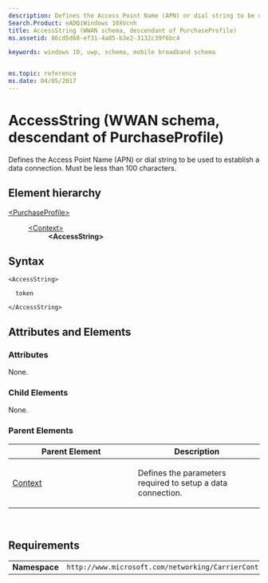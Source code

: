 ```yaml
---
description: Defines the Access Point Name (APN) or dial string to be used to establish a data connection.
Search.Product: eADQiWindows 10XVcnh
title: AccessString (WWAN schema, descendant of PurchaseProfile)
ms.assetid: 86cd5d68-ef31-4a85-b3e2-3132c39f6bc4

keywords: windows 10, uwp, schema, mobile broadband schema


ms.topic: reference
ms.date: 04/05/2017
---
```


# AccessString (WWAN schema, descendant of PurchaseProfile)


Defines the Access Point Name (APN) or dial string to be used to establish a data connection. Must be less than 100 characters.

## Element hierarchy

<dl>
<dt><a href="element-purchaseprofile.md">&lt;PurchaseProfile&gt;</a></dt>
<dd>
<dl>
<dt><a href="element-1-context.md">&lt;Context&gt;</a></dt>
<dd><b>&lt;AccessString&gt;</b></dd>
</dl>
</dd>
</dl>

## Syntax

``` syntax
<AccessString>

  token

</AccessString>
```

## Attributes and Elements


### Attributes

None.

### Child Elements

None.

### Parent Elements

<table>
<colgroup>
<col width="50%" />
<col width="50%" />
</colgroup>
<thead>
<tr class="header">
<th>Parent Element</th>
<th>Description</th>
</tr>
</thead>
<tbody>
<tr class="odd">
<td><a href="element-1-context.md">Context</a> </td>
<td><p>Defines the parameters required to setup a data connection.</p></td>
</tr>
</tbody>
</table>

 

## Requirements

|          |         |
|----------|--------------|
| **Namespace** | `http://www.microsoft.com/networking/CarrierControl/WWAN/v1` |

 

 



